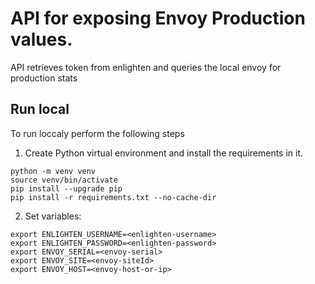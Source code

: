 # API for exposing Envoy Production values.

API retrieves token from enlighten and queries the local envoy for production stats

## Run local

To run loccaly perform the following steps
1. Create Python virtual environment and install the requirements in it.
```
python -m venv venv
source venv/bin/activate
pip install --upgrade pip
pip install -r requirements.txt --no-cache-dir
```

2. Set variables:

```
export ENLIGHTEN_USERNAME=<enlighten-username>
export ENLIGHTEN_PASSWORD=<enlighten-password>
export ENVOY_SERIAL=<envoy-serial>
export ENVOY_SITE=<envoy-siteId>
export ENVOY_HOST=<envoy-host-or-ip>
```
